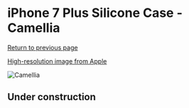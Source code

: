 # iPhone 7 Plus Silicone Case - Camellia

[Return to previous page](/iphone_7)

[High-resolution image from Apple](https://store.storeimages.cdn-apple.com/8756/as-images.apple.com/is/MQ0N2?wid=4500&hei=4500&fmt=png)

<div style="width: 512px"><img src="/almost_uncompressed/MQ0N2.webp" alt="Camellia"></div>

## Under construction
